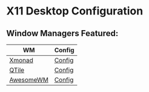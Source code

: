 # X11 Desktop Configuration

## Window Managers Featured:

| WM | Config |
| ------ | ------ |
| [Xmonad](https://github.com/xmonad/xmonad) | [Config](https://github.com/hadiali2006/dotfiles/tree/main/xmonad) |
| [QTile](https://github.com/qtile/qtile) | [Config](https://github.com/hadiali2006/dotfiles/tree/main/qtile) |
| [AwesomeWM](https://github.com/AwesomeWM/awesome) | [Config](https://github.com/hadiali2006/dotfiles/tree/main/awesome) |
